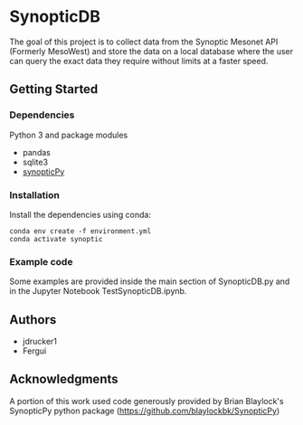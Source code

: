 # SynopticDB

The goal of this project is to collect data from the Synoptic Mesonet API (Formerly MesoWest) and store the data on a local database where the user can query the exact data they require without limits at a faster speed.

## Getting Started

### Dependencies

Python 3 and package modules
* pandas
* sqlite3
* [synopticPy](https://synopticpy.readthedocs.io/en/latest/user_guide/install.html#option-1-recommended-conda-environment)

### Installation

Install the dependencies using conda:

    conda env create -f environment.yml
    conda activate synoptic

### Example code

Some examples are provided inside the main section of SynopticDB.py and in the Jupyter Notebook TestSynopticDB.ipynb.

## Authors

* jdrucker1
* Fergui

## Acknowledgments

A portion of this work used code generously provided by Brian Blaylock's SynopticPy python package (https://github.com/blaylockbk/SynopticPy)
